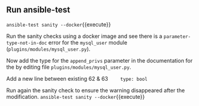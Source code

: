 ## Run ansible-test

`ansible-test sanity --docker`{{execute}}

Run the sanity checks using a docker image and see there is a `parameter-type-not-in-doc` error for the `mysql_user` module (`plugins/modules/mysql_user.py`).

Now add the type for the `append_privs` parameter in the documentation for the by editing file `plugins/modules/mysql_user.py`.

Add a new line between existing 62 & 63 `    type: bool`

Run again the sanity check to ensure the warning disappeared after the modification.
`ansible-test sanity --docker`{{execute}}

